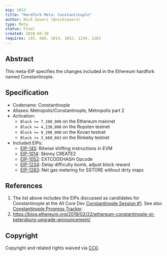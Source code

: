 ```yaml
---
eip: 1013
title: "Hardfork Meta: Constantinople"
author: Nick Savers (@nicksavers)
type: Meta
status: Final
created: 2018-04-20
requires: 145, 609, 1014, 1052, 1234, 1283
---
```


## Abstract

This meta-EIP specifies the changes included in the Ethereum hardfork named Constantinople.

## Specification

- Codename: Constantinople
- Aliases: Metropolis/Constantinople, Metropolis part 2
- Activation:
  - `Block >= 7_280_000` on the Ethereum mainnet
  - `Block >= 4,230,000` on the Ropsten testnet
  - `Block >= 9_200_000` on the Kovan testnet
  - `Block >= 3_660_663` on the Rinkeby testnet
- Included EIPs:
  - [EIP-145](./eip-145.md): Bitwise shifting instructions in EVM
  - [EIP-1014](./eip-1014.md): Skinny CREATE2
  - [EIP-1052](./eip-1052.md): EXTCODEHASH Opcode
  - [EIP-1234](./eip-1234.md): Delay difficulty bomb, adjust block reward
  - [EIP-1283](./eip-1283.md): Net gas metering for SSTORE without dirty maps

## References

1. The list above includes the EIPs discussed as candidates for Constantinople at the All Core Dev [Constantinople Session #1](https://github.com/ethereum/pm/issues/55). See also [Constantinople Progress Tracker](https://github.com/ethereum/pm/wiki/Constantinople-Progress-Tracker).
2. https://blog.ethereum.org/2019/02/22/ethereum-constantinople-st-petersburg-upgrade-announcement/

## Copyright

Copyright and related rights waived via [CC0](https://creativecommons.org/publicdomain/zero/1.0/).
